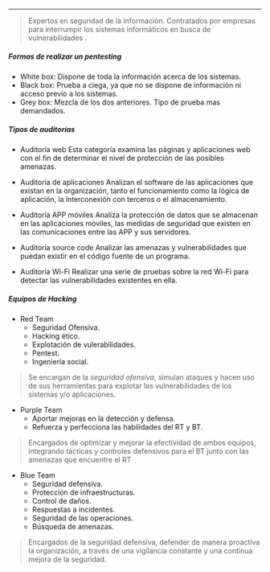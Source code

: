 ___
>Expertos en seguridad de la información. Contratados por empresas para interrumpir los sistemas informáticos en busca de vulnerabilidades .

##### Formas de realizar un pentesting

- White box: Dispone de toda la información acerca de los sistemas.
- Black box: Prueba a ciega, ya que no se dispone de información ni acceso previo a los sistemas.
- Grey box: Mezcla de los dos anteriores. Tipo de prueba mas demandados.

##### Tipos de auditorías

- Auditoría web 
	Esta categoría examina las páginas y aplicaciones web con el fin de determinar el nivel de protección de las posibles amenazas.

- Auditoría de aplicaciones
	Analizan el software de las aplicaciones que existan en la organización, tanto el funcionamiento como la lógica de aplicación, la interconexión con terceros o el almacenamiento.

- Auditoría APP móviles
	Analiza la protección de datos que se almacenan en las aplicaciones móviles, las medidas de seguridad que existen en las comunicaciones entre las APP y sus servidores.

- Auditoría source code
	Analizar las amenazas y vulnerabilidades que puedan existir en el código fuente de un programa.

- Auditoría Wi-Fi
	Realizar una serie de pruebas sobre la red  Wi-Fi para detectar las vulnerabilidades existentes en ella.


##### Equipos de Hacking

- Red Team
	- Seguridad Ofensiva.
	- Hacking ético.
	- Explotación de vulerabilidades.
	- Pentest.
	- Ingeniería social.

>Se encargan de la *seguridad ofensiva*, simulan ataques y hacen uso de sus herramientas para explotar las vulnerabilidades de los sistemas y/o aplicaciones.

- Purple Team
	- Aportar mejoras en la detección y defensa.
	- Refuerza y perfecciona las habilidades del RT y BT.

>Encargados de optimizar y mejorar la efectividad de ambos equipos, integrando tácticas y controles defensivos para el BT junto con las amenazas que encuentre el RT


- Blue Team
	- Seguridad defensiva.
	- Protección de infraestructuras.
	- Control de daños.
	- Respuestas a incidentes.
	- Seguridad de las operaciones.
	- Búsqueda de amenazas.

>Encargados de la seguridad defensiva, defender de manera proactiva la organización, a través de una vigilancia constante y una continua mejora de la seguridad.